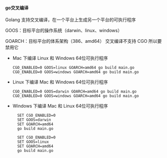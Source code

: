 #### go交叉编译

Golang 支持交叉编译，在一个平台上生成另一个平台的可执行程序

GOOS：目标平台的操作系统（darwin、linux、windows） 

GOARCH：目标平台的体系架构（386、amd64） 交叉编译不支持 CGO 所以要禁用它

+ Mac 下编译 Linux 和 Windows 64位可执行程序

  ```
  CGO_ENABLED=0 GOOS=linux GOARCH=amd64 go build main.go
  CGO_ENABLED=0 GOOS=windows GOARCH=amd64 go build main.go
  ```

+ Linux 下编译 Mac 和 Windows 64位可执行程序

  ```
  CGO_ENABLED=0 GOOS=darwin GOARCH=amd64 go build main.go
  CGO_ENABLED=0 GOOS=windows GOARCH=amd64 go build main.go
  ```

+ Windows 下编译 Mac 和 Linux 64位可执行程序

  ```
  	SET CGO_ENABLED=0
    SET GOOS=darwin
    SET GOARCH=amd64
    go build main.go
    
    SET CGO_ENABLED=0
    SET GOOS=linux
    SET GOARCH=amd64
    go build main.go
  ```

  